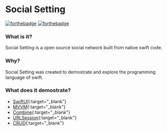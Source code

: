# Social Setting
[![forthebadge](http://ForTheBadge.com/images/badges/made-with-swift.svg)](https://www.swift.org/)
[![forthebadge](https://forthebadge.com/images/badges/for-you.svg)](https://forthebadge.com)

### What is it?

Social Setting is a open source social network built from native swift code.

### Why?

Social Setting was created to demostrate and explore the programming language of swift.

### What does it demostrate?

* [SwiftUI](https://developer.apple.com/documentation/swiftui/){:target="_blank"}
* [MVVM](https://en.wikipedia.org/wiki/Model%E2%80%93view%E2%80%93viewmodel){:target="_blank"}
* [Combine](https://developer.apple.com/documentation/combine){:target="_blank"}
* [URLSession](https://developer.apple.com/documentation/foundation/urlsession){:target="_blank"}
* [CRUD](https://en.wikipedia.org/wiki/Create,_read,_update_and_delete){:target="_blank"}
